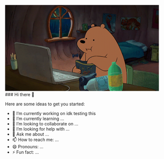<img src="https://github.com/MariamV96-codes/MariamV96-codes/blob/main/1479814528_webarebears.gif" width="730"/>
<br>
###  Hi there 👋

Here are some ideas to get you started:

- 🔭 I’m currently working on idk testing this
- 🌱 I’m currently learning ...
- 👯 I’m looking to collaborate on ...
- 🤔 I’m looking for help with ...
- 💬 Ask me about ...
- 📫 How to reach me: ...
- 😄 Pronouns: ...
- ⚡ Fun fact: ...

